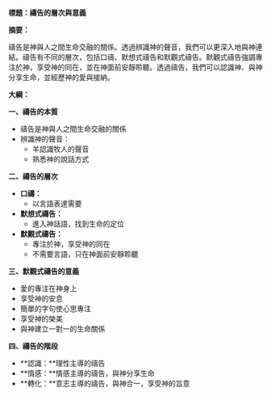 **標題：禱告的層次與意義**

**摘要：**

禱告是神與人之間生命交融的關係。透過辨識神的聲音，我們可以更深入地與神連結。禱告有不同的層次，包括口禱、默想式禱告和默觀式禱告。默觀式禱告強調專注於神，享受神的同在，並在神面前安靜聆聽。透過禱告，我們可以認識神、與神分享生命，並經歷神的愛與接納。

**大綱：**

**一、禱告的本質**
* 禱告是神與人之間生命交融的關係
* 辨識神的聲音：
    * 羊認識牧人的聲音
    * 熟悉神的說話方式

**二、禱告的層次**
* **口禱：**
    * 以言語表達需要
* **默想式禱告：**
    * 進入神話語，找到生命的定位
* **默觀式禱告：**
    * 專注於神，享受神的同在
    * 不需要言語，只在神面前安靜聆聽

**三、默觀式禱告的意義**
* 愛的專注在神身上
* 享受神的安息
* 簡單的字句使心思專注
* 享受神的榮美
* 與神建立一對一的生命關係

**四、禱告的階段**
* **認識：**理性主導的禱告
* **情感：**情感主導的禱告，與神分享生命
* **轉化：**意志主導的禱告，與神合一，享受神的旨意